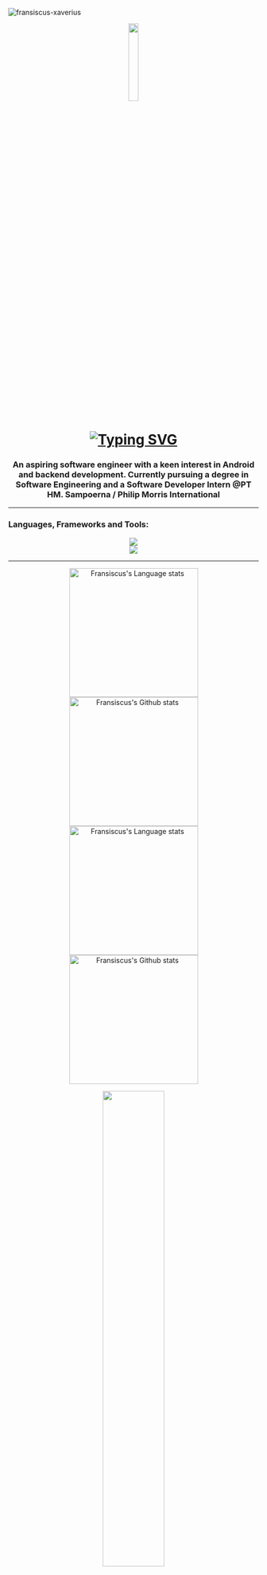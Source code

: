 <p align="left"> <img src="https://komarev.com/ghpvc/?username=fransiscus-xaverius&label=Profile%20views&color=0e75b6&style=flat" alt="fransiscus-xaverius" /> </p>

<p align="center">

<img style=" width:20%; height:20%; object-fit: none;" src="https://encrypted-tbn0.gstatic.com/images?q=tbn:ANd9GcSQlaGmEw9ZGWAvrJ67qr_2EraIcfRRpVTOhaKmVce8scAWZDtY_m8xumUYpWwAGsW0oCA&usqp=CAU" >

</p>

<h1 align="center"><a href="https://git.io/typing-svg"><img src="https://readme-typing-svg.herokuapp.com?font=Fira+Code&pause=1000&center=true&random=false&width=435&lines=Hi%2C+I'm+Fransiscus;Software+Engineer;Backend+Programmer" alt="Typing SVG" /></a></h1>
<h3 align="center">An aspiring software engineer with a keen interest in Android and backend development. Currently pursuing a degree in Software Engineering and a Software Developer Intern @PT HM. Sampoerna / Philip Morris International</h3>
<hr/>

<h3 align="left">Languages, Frameworks and Tools:</h3>
<p align="left"> 
	<div align="center">
	    <img src="https://skillicons.dev/icons?i=cpp,c,cs,go,java,js,ts,php,python,kotlin,html,css" /> <br>
	    <img src="https://skillicons.dev/icons?i=bootstrap,nodejs,expressjs,react,vite,laravel,ubuntu,vscode,androidstudio,github,postman,docker,git" /><br>
	</div>
</p>

<hr>

<!-- Light Mode -->
<div align="center"> 
<a href="https://github.com/anuraghazra/github-readme-stats#gh-light-mode-only">
<img height=259 src="https://github-readme-stats-git-masterrstaa-rickstaa.vercel.app/api/top-langs/?username=Fransiscus-Xaverius&layout=compact&langs_count=12&hide_border=true&role=owner,collaborator&theme=default#gh-light-mode-only" alt="Fransiscus's Language stats" />
</a>
<a href="https://github.com/anuraghazra/github-readme-stats#gh-light-mode-only">
<img height=259 src="https://github-readme-stats-git-masterrstaa-rickstaa.vercel.app/api?username=Fransiscus-Xaverius&show_icons=true&line_height=28&hide_border=true&card_width=347&include_all_commits=true&role=owner,collaborator&show=reviews,discussions_answered&rank_icon=percentile&exclude_repo=github-readme-stats&theme=default#gh-light-mode-only" alt="Fransiscus's Github stats" />
</a>
</div>

<!-- Dark Mode -->
<div align="center"> 
<a href="https://github.com/anuraghazra/github-readme-stats#gh-dark-mode-only">
<img height=259 src="https://github-readme-stats-git-masterrstaa-rickstaa.vercel.app/api/top-langs/?username=Fransiscus-Xaverius&layout=compact&langs_count=12&hide_border=true&role=owner,collaborator&theme=dark&bg_color=000000#gh-dark-mode-only" alt="Fransiscus's Language stats" />
</a>
<a href="https://github.com/anuraghazra/github-readme-stats#gh-dark-mode-only">
<img height=259 src="https://github-readme-stats-git-masterrstaa-rickstaa.vercel.app/api?username=Fransiscus-Xaverius&show_icons=true&line_height=28&hide_border=true&card_width=347&include_all_commits=true&role=owner,collaborator&show=reviews,discussions_answered&rank_icon=percentile&exclude_repo=github-readme-stats&theme=dark&bg_color=000000#gh-dark-mode-only" alt="Fransiscus's Github stats" />
</a>
</div>
</p>
<p align="center">
   <img width="49.5%" src="https://github-readme-streak-stats.herokuapp.com/?user=Fransiscus-Xaverius&theme=radical&hide_border=true">
	<br>
</p>

<hr>

<p>
	- 📫 Reach out to me via: <br>
	<div align="center">
	  <a href="mailto:xaverius.fransiscus078@gmail.com">
	    <img src="https://img.shields.io/badge/Gmail-333333?style=for-the-badge&logo=gmail&logoColor=red" />
	  </a>
	  <a href="https://linkedin.com/in/fransiscus-xaverius" target="_blank">
	    <img src="https://img.shields.io/badge/LinkedIn-0077B5?style=for-the-badge&logo=linkedin&logoColor=white" target="_blank" />
	  </a>
   	<a>
		<img src="https://dcbadge.vercel.app/api/shield/787968792541265982">
	</a>
	</div>
	
</p>

